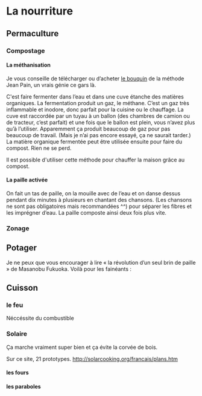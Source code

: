 # La nourriture

## Permaculture

### Compostage

#### La méthanisation

Je vous conseille de télécharger ou d’acheter [le bouquin](http://www.ebooks.telechargementgratuits.com/telecharger-LES_METHODES_JEAN_PAIN--76363.html) de la méthode Jean Pain, un vrais génie ce gars là.

C'est faire fermenter dans l’eau et dans une cuve étanche des matières organiques. La fermentation produit un gaz, le méthane. C’est un gaz très inflammable et inodore, donc parfait pour la cuisine ou le chauffage. La cuve est raccordée par un tuyau à un ballon (des chambres de camion ou de tracteur, c’est parfait) et une fois que le ballon est plein, vous n’avez plus qu’à l’utiliser. Apparemment ça produit beaucoup de gaz pour pas beaucoup de travail. (Mais je n’ai pas encore essayé, ça ne saurait tarder.) La matière organique fermentée peut être utilisée ensuite pour faire du compost. Rien ne se perd.

Il est possible d'utiliser cette méthode pour chauffer la maison grâce au compost.

#### La paille activée
On fait un tas de paille, on la mouille avec de l’eau et on danse dessus pendant dix minutes à plusieurs en chantant des chansons. (Les chansons ne sont pas obligatoires mais recommandées ^^) pour séparer les fibres et les imprégner d’eau. La paille composte ainsi deux fois plus vite.

### Zonage

## Potager
Je ne peux que vous encourager à lire « la révolution d’un seul brin de paille » de Masanobu Fukuoka.
Voilà pour les fainéants :
[](http://jardinons.wordpress.com/2008/05/07/la-revolution-du-brin-de-paille/)
[](http://fr.wikipedia.org/wiki/Masanobu_Fukuoka)
[](http://www.soltner.fr/pdf/prospectus-gudejardin09.pdf)

## Cuisson

### le feu

Néccéssite du combustible

### Solaire

Ça marche vraiment super bien et ça évite la corvée de bois.

Sur ce site, 21 prototypes.
http://solarcooking.org/francais/plans.htm

#### les fours

#### les paraboles
